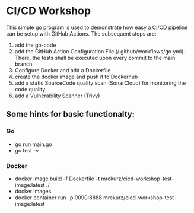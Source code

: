 # CI/CD Workshop
This simple go program is used to demonstrate how easy a CI/CD pipeline can be setup with GitHub Actions. The subsequent steps are:

1. add the go-code
2. add the GitHub Action Configuration File (/.github/workflows/go.yml). There, the tests shall be executed upon every commit to the main branch
3. Configure Docker and add a Dockerfile
4. create the docker image and push it to Dockerhub
5. add a static SourceCode quality scan (SonarCloud) for monitoring the code quality
6. add a Vulnerability Scanner (Trivy)

## Some hints for basic functionalty:
### Go
* go run main.go
* go test -v

### Docker
* docker image build -f Dockerfile -t mrckurz/cicd-workshop-test-image:latest ./ 
* docker images
* docker container run -p 9090:8888 mrckurz/cicd-workshop-test-image:latest

